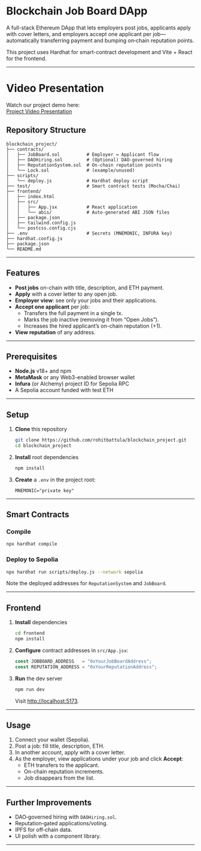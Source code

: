 # Blockchain Job Board DApp

A full-stack Ethereum DApp that lets employers post jobs, applicants apply with cover letters, and employers accept one applicant per job—automatically transferring payment and bumping on‐chain reputation points.

This project uses Hardhat for smart-contract development and Vite + React for the frontend.

---

#  Video Presentation

Watch our project demo here:  
[Project Video Presentation](https://drive.google.com/file/d/1vMwYDfUXgbgWR9WyW7FobTDA8Tz4nNSv/view?usp=sharing)


## Repository Structure

```
blockchain_project/
├── contracts/
│   ├── JobBoard.sol          # Employer ↔ Applicant flow
│   ├── DAOHiring.sol         # (Optional) DAO-governed hiring
│   ├── ReputationSystem.sol  # On-chain reputation points
│   └── Lock.sol              # (example/unused)
├── scripts/
│   └── deploy.js             # Hardhat deploy script
├── test/                     # Smart contract tests (Mocha/Chai)
├── frontend/
│   ├── index.html
│   ├── src/
│   │   ├── App.jsx           # React application
│   │   └── abis/             # Auto-generated ABI JSON files
│   ├── package.json
│   ├── tailwind.config.js
│   └── postcss.config.cjs
├── .env                      # Secrets (MNEMONIC, INFURA key)
├── hardhat.config.js
├── package.json
└── README.md
```

---

## Features

- **Post jobs** on-chain with title, description, and ETH payment.
- **Apply** with a cover letter to any open job.
- **Employer view**: see only your jobs and their applications.
- **Accept one applicant** per job:
  - Transfers the full payment in a single tx.
  - Marks the job inactive (removing it from “Open Jobs”).
  - Increases the hired applicant’s on-chain reputation (+1).
- **View reputation** of any address.

---

## Prerequisites

- **Node.js** v18+ and npm  
- **MetaMask** or any Web3-enabled browser wallet  
- **Infura** (or Alchemy) project ID for Sepolia RPC  
- A Sepolia account funded with test ETH  

---

## Setup

1. **Clone** this repository  
   ```bash
   git clone https://github.com/rohitbattula/blockchain_project.git
   cd blockchain_project
   ```

2. **Install** root dependencies  
   ```bash
   npm install
   ```

3. **Create** a `.env` in the project root:  
   ```env
   MNEMONIC="private key"
   ```

---

## Smart Contracts

### Compile  
```bash
npx hardhat compile
```


### Deploy to Sepolia  
```bash
npx hardhat run scripts/deploy.js --network sepolia
```

Note the deployed addresses for `ReputationSystem` and `JobBoard`.

---

## Frontend

1. **Install** dependencies  
   ```bash
   cd frontend
   npm install
   ```

2. **Configure** contract addresses in `src/App.jsx`:  
   ```js
   const JOBBOARD_ADDRESS   = "0xYourJobBoardAddress";
   const REPUTATION_ADDRESS = "0xYourReputationAddress";
   ```

3. **Run** the dev server  
   ```bash
   npm run dev
   ```
   Visit <http://localhost:5173>.

---

## Usage

1. Connect your wallet (Sepolia).  
2. Post a job: fill title, description, ETH.  
3. In another account, apply with a cover letter.  
4. As the employer, view applications under your job and click **Accept**:
   - ETH transfers to the applicant.  
   - On-chain reputation increments.  
   - Job disappears from the list.  

---

## Further Improvements

- DAO‑governed hiring with `DAOHiring.sol`.  
- Reputation‑gated applications/voting.  
- IPFS for off‑chain data.  
- UI polish with a component library.  

---


